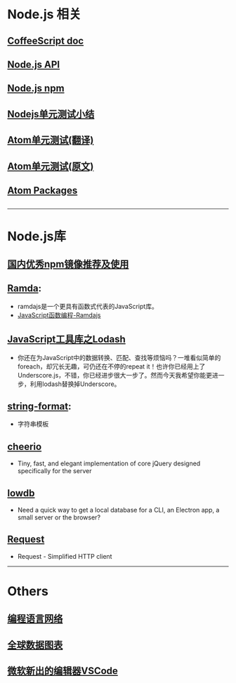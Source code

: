 # Node.js 相关

## [CoffeeScript doc](http://coffeescript.org/)
## [Node.js API](https://nodejs.org/api/)
## [Node.js npm ](https://www.npmjs.com/)
## [Nodejs单元测试小结](https://segmentfault.com/a/1190000002921481)
## [Atom单元测试(翻译)](https://segmentfault.com/a/1190000003059231)
## [Atom单元测试(原文)](https://atom.io/docs/v1.5.4/hacking-atom-writing-specs)
## [Atom Packages](https://atom.io/packages)
##
-----------------------
# Node.js库
## [国内优秀npm镜像推荐及使用](http://riny.net/2014/cnpm/)
## [Ramda](http://ramdajs.com/docs/):
- ramdajs是一个更具有函数式代表的JavaScript库。
- [JavaScript函数编程-Ramdajs](http://www.cnblogs.com/whitewolf/p/javascript-functional-programming-Ramdajs.html)   

## [JavaScript工具库之Lodash](http://greengerong.com/blog/2015/04/11/qian-duan-ku-zhi-lodash/)
- 你还在为JavaScript中的数据转换、匹配、查找等烦恼吗？一堆看似简单的foreach，却冗长无趣，可仍还在不停的repeat it！也许你已经用上了Underscore.js，不错，你已经进步很大一步了。然而今天我希望你能更进一步，利用lodash替换掉Underscore。

## [string-format](https://github.com/davidchambers/string-format):
- 字符串模板

## [cheerio](https://github.com/cheeriojs/cheerio)
- Tiny, fast, and elegant implementation of core jQuery designed specifically for the server

## [lowdb](https://github.com/typicode/lowdb)
- Need a quick way to get a local database for a CLI, an Electron app, a small server or the browser?

## [Request](https://github.com/request/request)
- Request - Simplified HTTP client
-----------------------

# Others
## [编程语言网络](http://exploringdata.github.io/vis/programming-languages-influence-network/)
## [全球数据图表](http://exploringdata.github.io/)

## [微软新出的编辑器VSCode](https://az764295.vo.msecnd.net/stable/f291f4ad600767626b24a4b15816b04bee9a3049/VSCodeSetup-stable.exe)
